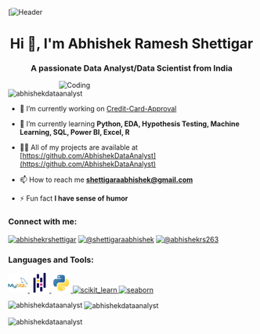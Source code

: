 [![Header](https://blog.drumup.io/wp-content/uploads/2018/02/source.gif)
<h1 align="center">Hi 👋, I'm Abhishek Ramesh Shettigar</h1>
<h3 align="center">A passionate Data Analyst/Data Scientist from India</h3>
<img align="right" alt="Coding" width="400" src="https://www.sarvika.com/wp-content/uploads/2021/03/Backend-Developer-Python-GIF-Dribble.gif">

<p align="left"> <img src="https://komarev.com/ghpvc/?username=abhishekdataanalyst&label=Profile%20views&color=0e75b6&style=flat" alt="abhishekdataanalyst" /> </p>

- 🔭 I’m currently working on [Credit-Card-Approval](https://github.com/AbhishekDataAnalyst/Credit-Card-Approval/tree/main)

- 🌱 I’m currently learning **Python, EDA, Hypothesis Testing, Machine Learning, SQL, Power BI, Excel, R**

- 👨‍💻 All of my projects are available at [https://github.com/AbhishekDataAnalyst](https://github.com/AbhishekDataAnalyst)

- 📫 How to reach me **shettigaraabhishek@gmail.com**

- ⚡ Fun fact **I have sense of humor**

<h3 align="left">Connect with me:</h3>
<p align="left">
<a href="https://linkedin.com/in/abhishekrshettigar" target="blank"><img align="center" src="https://raw.githubusercontent.com/rahuldkjain/github-profile-readme-generator/master/src/images/icons/Social/linked-in-alt.svg" alt="abhishekrshettigar" height="30" width="40" /></a>
<a href="https://medium.com/@shettigaraabhishek" target="blank"><img align="center" src="https://raw.githubusercontent.com/rahuldkjain/github-profile-readme-generator/master/src/images/icons/Social/medium.svg" alt="@shettigaraabhishek" height="30" width="40" /></a>
<a href="https://www.youtube.com/c/@abhishekrs263" target="blank"><img align="center" src="https://raw.githubusercontent.com/rahuldkjain/github-profile-readme-generator/master/src/images/icons/Social/youtube.svg" alt="@abhishekrs263" height="30" width="40" /></a>
</p>

<h3 align="left">Languages and Tools:</h3>
<p align="left"> <a href="https://www.mysql.com/" target="_blank" rel="noreferrer"> <img src="https://raw.githubusercontent.com/devicons/devicon/master/icons/mysql/mysql-original-wordmark.svg" alt="mysql" width="40" height="40"/> </a> <a href="https://pandas.pydata.org/" target="_blank" rel="noreferrer"> <img src="https://raw.githubusercontent.com/devicons/devicon/2ae2a900d2f041da66e950e4d48052658d850630/icons/pandas/pandas-original.svg" alt="pandas" width="40" height="40"/> </a> <a href="https://www.python.org" target="_blank" rel="noreferrer"> <img src="https://raw.githubusercontent.com/devicons/devicon/master/icons/python/python-original.svg" alt="python" width="40" height="40"/> </a> <a href="https://scikit-learn.org/" target="_blank" rel="noreferrer"> <img src="https://upload.wikimedia.org/wikipedia/commons/0/05/Scikit_learn_logo_small.svg" alt="scikit_learn" width="40" height="40"/> </a> <a href="https://seaborn.pydata.org/" target="_blank" rel="noreferrer"> <img src="https://seaborn.pydata.org/_images/logo-mark-lightbg.svg" alt="seaborn" width="40" height="40"/> </a> </p>

<p><img align="left" src="https://github-readme-stats.vercel.app/api/top-langs?username=abhishekdataanalyst&show_icons=true&locale=en&layout=compact" alt="abhishekdataanalyst" /></p>

<p>&nbsp;<img align="center" src="https://github-readme-stats.vercel.app/api?username=abhishekdataanalyst&show_icons=true&locale=en" alt="abhishekdataanalyst" /></p>

<p><img align="center" src="https://github-readme-streak-stats.herokuapp.com/?user=abhishekdataanalyst&" alt="abhishekdataanalyst" /></p>
